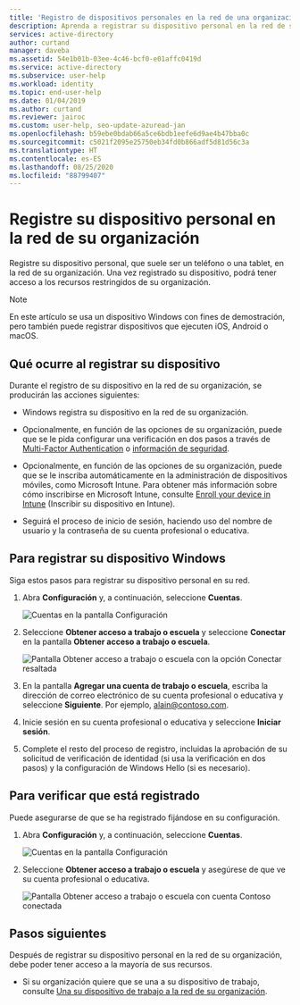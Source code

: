 ```yaml
---
title: 'Registro de dispositivos personales en la red de una organización: Azure AD'
description: Aprenda a registrar su dispositivo personal en la red de su organización para que pueda tener acceso a los recursos protegidos de su organización.
services: active-directory
author: curtand
manager: daveba
ms.assetid: 54e1b01b-03ee-4c46-bcf0-e01affc0419d
ms.service: active-directory
ms.subservice: user-help
ms.workload: identity
ms.topic: end-user-help
ms.date: 01/04/2019
ms.author: curtand
ms.reviewer: jairoc
ms.custom: user-help, seo-update-azuread-jan
ms.openlocfilehash: b59ebe0bdab66a5ce6bdb1eefe6d9ae4b47bba0c
ms.sourcegitcommit: c5021f2095e25750eb34fd0b866adf5d81d56c3a
ms.translationtype: HT
ms.contentlocale: es-ES
ms.lasthandoff: 08/25/2020
ms.locfileid: "88799407"
---
```

# <a name="register-your-personal-device-on-your-organizations-network"></a>Registre su dispositivo personal en la red de su organización
Registre su dispositivo personal, que suele ser un teléfono o una tablet, en la red de su organización. Una vez registrado su dispositivo, podrá tener acceso a los recursos restringidos de su organización.

>[!Note]
>En este artículo se usa un dispositivo Windows con fines de demostración, pero también puede registrar dispositivos que ejecuten iOS, Android o macOS.

## <a name="what-happens-when-you-register-your-device"></a>Qué ocurre al registrar su dispositivo
Durante el registro de su dispositivo en la red de su organización, se producirán las acciones siguientes:

- Windows registra su dispositivo en la red de su organización.

- Opcionalmente, en función de las opciones de su organización, puede que se le pida configurar una verificación en dos pasos a través de [Multi-Factor Authentication](multi-factor-authentication-end-user-first-time.md) o [información de seguridad](./security-info-setup-signin.md).

- Opcionalmente, en función de las opciones de su organización, puede que se le inscriba automáticamente en la administración de dispositivos móviles, como Microsoft Intune. Para obtener más información sobre cómo inscribirse en Microsoft Intune, consulte [Enroll your device in Intune](/intune-user-help/enroll-your-device-in-intune-all) (Inscribir su dispositivo en Intune).

- Seguirá el proceso de inicio de sesión, haciendo uso del nombre de usuario y la contraseña de su cuenta profesional o educativa.

## <a name="to-register-your-windows-device"></a>Para registrar su dispositivo Windows

Siga estos pasos para registrar su dispositivo personal en su red.

1. Abra **Configuración** y, a continuación, seleccione **Cuentas**.

    ![Cuentas en la pantalla Configuración](./media/user-help-register-device-on-network/register-device-settings-accounts.png)

2. Seleccione **Obtener acceso a trabajo o escuela** y seleccione **Conectar** en la pantalla **Obtener acceso a trabajo o escuela**.

    ![Pantalla Obtener acceso a trabajo o escuela con la opción Conectar resaltada](./media/user-help-register-device-on-network/register-device-access-work-school-connect.png)

3. En la pantalla **Agregar una cuenta de trabajo o escuela**, escriba la dirección de correo electrónico de su cuenta profesional o educativa y seleccione **Siguiente**. Por ejemplo, alain@contoso.com.

4. Inicie sesión en su cuenta profesional o educativa y seleccione **Iniciar sesión**.

5. Complete el resto del proceso de registro, incluidas la aprobación de su solicitud de verificación de identidad (si usa la verificación en dos pasos) y la configuración de Windows Hello (si es necesario).

## <a name="to-verify-that-youre-registered"></a>Para verificar que está registrado
Puede asegurarse de que se ha registrado fijándose en su configuración.

1. Abra **Configuración** y, a continuación, seleccione **Cuentas**.

    ![Cuentas en la pantalla Configuración](./media/user-help-register-device-on-network/register-device-settings-accounts.png)

2. Seleccione **Obtener acceso a trabajo o escuela** y asegúrese de que ve su cuenta profesional o educativa.

    ![Pantalla Obtener acceso a trabajo o escuela con cuenta Contoso conectada](./media/user-help-register-device-on-network/register-device-setup-verify.png)

## <a name="next-steps"></a>Pasos siguientes
Después de registrar su dispositivo personal en la red de su organización, debe poder tener acceso a la mayoría de sus recursos.

- Si su organización quiere que se una a su dispositivo de trabajo, consulte [Una su dispositivo de trabajo a la red de su organización](user-help-join-device-on-network.md).